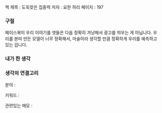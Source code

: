 
책 제목 : 도둑맞은 집중력
저자 : 요한 하리
페이지 : 197

### 구절

페이스북이 우리 이야기를 엿들은 다음 정확히 겨냥해서 광고를 띄우는 게 아닙니다. 우리를 본떠 만든 모델이 너무 정확해서, 마술이라 생각할 만큼 정확하게 우리를 예측하고 있는 겁니다.

### 내가 한 생각


### 생각의 연결고리
분야 : 

키워드 : 

관련있는 메모 : 